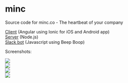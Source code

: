 # minc

Source code for minc.co - The heartbeat of your company

<a href='https://github.com/Nicolazinho/minc/tree/master/Client'>Client</a> (Angular using Ionic for iOS and Android app)<br>
<a href='https://github.com/Nicolazinho/minc/tree/master/Server'>Server</a> (Node.js)<br>
<a href='https://github.com/Nicolazinho/minc/tree/master/Slack_bot'>Slack bot</a> (Javascript using Beep Boop)<p>
<p>Screenshots:</p>
<img src='https://github.com/Nicolazinho/minc/blob/master/Graphics/Screenshots/Android/discussions.png'><br>
<img src='https://github.com/Nicolazinho/minc/blob/master/Graphics/Screenshots/Android/mood.png'><br>
<img src='https://github.com/Nicolazinho/minc/blob/master/Graphics/Screenshots/Android/anonymous.png'><br>
<img src='https://github.com/Nicolazinho/minc/blob/master/Graphics/Screenshots/Android/options.png'><br>